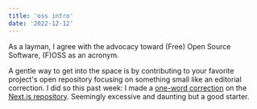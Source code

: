 ```yaml
---
title: 'oss intro'
date: '2022-12-12'
---
```


As a layman, I agree with the advocacy toward (Free) Open Source Software, (F)OSS as an acronym. 

A gentle way to get into the space is by contributing to your favorite project's open repository focusing on something small like an editorial correction. I did so this past week: I made a [one-word correction](https://github.com/vercel/next.js/pull/43766#event-8009538581) on the [Next.js repository](https://github.com/vercel/next.js). Seemingly excessive and daunting but a good starter.